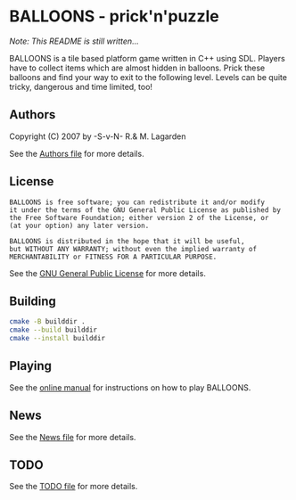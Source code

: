 # BALLOONS - prick'n'puzzle

*Note: This README is still written...*

BALLOONS is a tile based platform game written in C++ using SDL.
Players have to collect items which are almost hidden in balloons.
Prick these balloons and find your way to exit to the following level.
Levels can be quite tricky, dangerous and time limited, too!

## Authors

Copyright (C) 2007 by -S-v-N-  R.& M. Lagarden

See the [Authors file](AUTHORS.md) for more details.

## License

    BALLOONS is free software; you can redistribute it and/or modify
    it under the terms of the GNU General Public License as published by
    the Free Software Foundation; either version 2 of the License, or
    (at your option) any later version.

    BALLOONS is distributed in the hope that it will be useful,
    but WITHOUT ANY WARRANTY; without even the implied warranty of
    MERCHANTABILITY or FITNESS FOR A PARTICULAR PURPOSE.

See the [GNU General Public License](COPYING) for more details.

## Building

```bash
cmake -B builddir .
cmake --build builddir
cmake --install builddir
```

## Playing

See the [online manual](http://carstene1ns.github.io/balloons/) for
instructions on how to play BALLOONS.

## News

See the [News file](NEWS.md) for more details.

## TODO

See the [TODO file](TODO.md) for more details.
